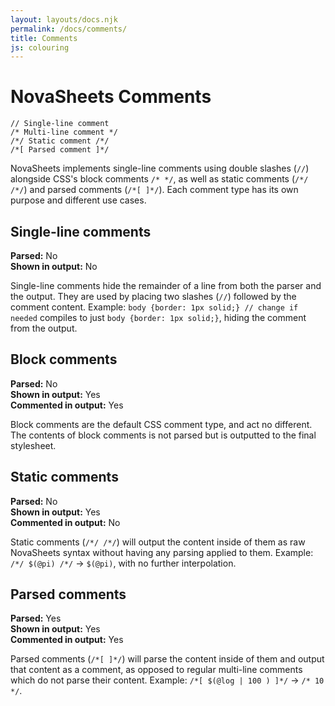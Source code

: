 ```yaml
---
layout: layouts/docs.njk
permalink: /docs/comments/
title: Comments
js: colouring
---
```

# NovaSheets Comments

```nss
// Single-line comment
/* Multi-line comment */
/*/ Static comment /*/
/*[ Parsed comment ]*/
```

NovaSheets implements single-line comments using double slashes (`//`) alongside CSS's block comments `/* */`, as well as static comments (`/*/ /*/`) and parsed comments (`/*[ ]*/`). Each comment type has its own purpose and different use cases.

## Single-line comments
**Parsed:** No<br>
**Shown in output:** No

Single-line comments hide the remainder of a line from both the parser and the output. They are used by placing two slashes (`//`) followed by the comment content. Example: `body {border: 1px solid;} // change if needed` compiles to just `body {border: 1px solid;}`, hiding the comment from the output.

## Block comments
**Parsed:** No<br>
**Shown in output:** Yes<br>
**Commented in output:** Yes

Block comments are the default CSS comment type, and act no different. The contents of block comments is not parsed but is outputted to the final stylesheet.

## Static comments
**Parsed:** No<br>
**Shown in output:** Yes<br>
**Commented in output:** No

Static comments (`/*/ /*/`) will output the content inside of them as raw NovaSheets syntax without having any parsing applied to them. Example: `/*/ $(@pi) /*/` &rarr; `$(@pi)`, with no further interpolation.

## Parsed comments
**Parsed:** Yes<br>
**Shown in output:** Yes<br>
**Commented in output:** Yes

Parsed comments (`/*[ ]*/`) will parse the content inside of them and output that content as a comment, as opposed to regular multi-line comments which do not parse their content. Example: `/*[ $(@log | 100 ) ]*/` &rarr; `/* 10 */`.